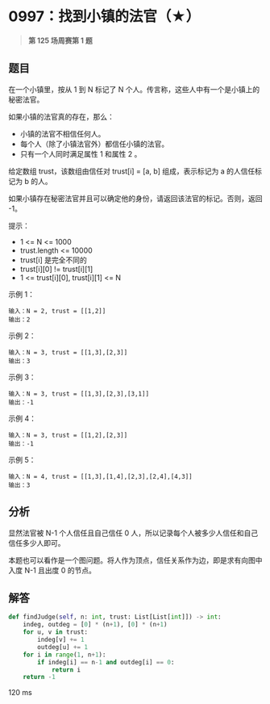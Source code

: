 # 0997：找到小镇的法官（★）


> **第 125 场周赛第 1 题**

## 题目

在一个小镇里，按从 1 到 N 标记了 N 个人。传言称，这些人中有一个是小镇上的秘密法官。

如果小镇的法官真的存在，那么：

- 小镇的法官不相信任何人。
- 每个人（除了小镇法官外）都信任小镇的法官。
- 只有一个人同时满足属性 1 和属性 2 。

给定数组 trust，该数组由信任对 trust[i] = [a, b] 组成，表示标记为 a 的人信任标记为 b 的人。

如果小镇存在秘密法官并且可以确定他的身份，请返回该法官的标记。否则，返回 -1。

提示：
- 1 <= N <= 1000
- trust.length <= 10000
- trust[i] 是完全不同的
- trust[i][0] != trust[i][1]
- 1 <= trust[i][0], trust[i][1] <= N


示例 1：

	输入：N = 2, trust = [[1,2]]
	输出：2
	
示例 2：

	输入：N = 3, trust = [[1,3],[2,3]]
	输出：3
	
示例 3：

	输入：N = 3, trust = [[1,3],[2,3],[3,1]]
	输出：-1
	
示例 4：

	输入：N = 3, trust = [[1,2],[2,3]]
	输出：-1
	
示例 5：

	输入：N = 4, trust = [[1,3],[1,4],[2,3],[2,4],[4,3]]
	输出：3


## 分析

显然法官被 N-1 个人信任且自己信任 0 人，所以记录每个人被多少人信任和自己信任多少人即可。

本题也可以看作是一个图问题。将人作为顶点，信任关系作为边，即是求有向图中入度 N-1 且出度 0 的节点。

## 解答

```python
def findJudge(self, n: int, trust: List[List[int]]) -> int:
    indeg, outdeg = [0] * (n+1), [0] * (n+1)
    for u, v in trust:
        indeg[v] += 1
        outdeg[u] += 1
    for i in range(1, n+1):
        if indeg[i] == n-1 and outdeg[i] == 0:
            return i
    return -1
```
120 ms
